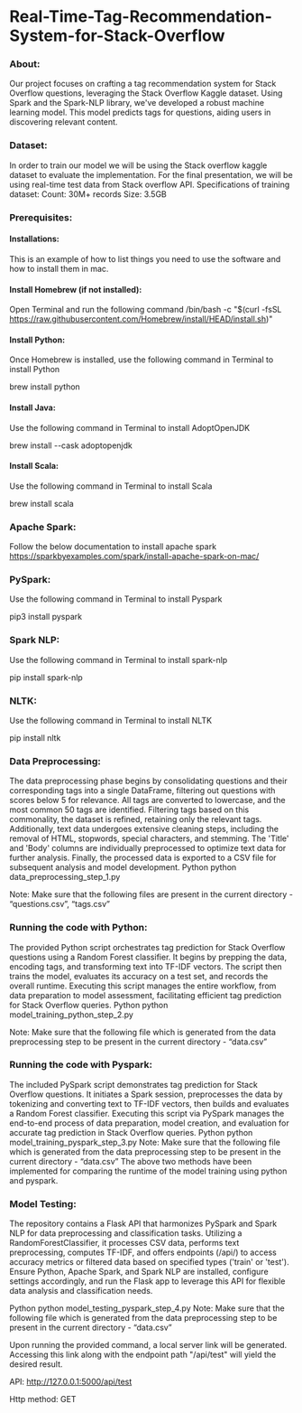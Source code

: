 # Real-Time-Tag-Recommendation-System-for-Stack-Overflow

### About:
Our project focuses on crafting a tag recommendation system for Stack Overflow questions, leveraging the Stack Overflow Kaggle dataset. Using Spark and the Spark-NLP library, we've developed a robust machine learning model. This model predicts tags for questions, aiding users in discovering relevant content.
### Dataset:
In order to train our model we will be using the Stack overflow kaggle dataset to evaluate the implementation. For the final presentation, we will be using real-time test data from Stack overflow API.
Specifications of training dataset: Count: 30M+ records Size: 3.5GB

### Prerequisites:
#### Installations:
This is an example of how to list things you need to use the software and how to install them in mac.
#### Install Homebrew (if not installed):
Open Terminal and run the following command
/bin/bash -c "$(curl -fsSL
https://raw.githubusercontent.com/Homebrew/install/HEAD/install.sh)"

#### Install Python:
Once Homebrew is installed, use the following command in Terminal to install Python

brew install python

#### Install Java:
Use the following command in Terminal to install AdoptOpenJDK

brew install --cask adoptopenjdk
#### Install Scala:
Use the following command in Terminal to install Scala

brew install scala

### Apache Spark:
Follow the below documentation to install apache spark https://sparkbyexamples.com/spark/install-apache-spark-on-mac/
### PySpark:
Use the following command in Terminal to install Pyspark

pip3 install pyspark
### Spark NLP:
Use the following command in Terminal to install spark-nlp

pip install spark-nlp
### NLTK:
Use the following command in Terminal to install NLTK

pip install nltk
### Data Preprocessing:
The data preprocessing phase begins by consolidating questions and their corresponding tags into a single DataFrame, filtering out questions with scores below 5 for relevance. All tags are converted to lowercase, and the most common 50 tags are identified. Filtering tags based on this commonality, the dataset is refined, retaining only the relevant tags. Additionally, text data undergoes extensive cleaning steps, including the removal of HTML, stopwords, special characters, and stemming. The 'Title' and 'Body' columns are individually preprocessed to optimize text data for further analysis. Finally, the processed data is exported to a CSV file for subsequent analysis and model development.
Python
   python data_preprocessing_step_1.py
   
Note: Make sure that the following files are present in the current directory - “questions.csv”, “tags.csv”
### Running the code with Python:
The provided Python script orchestrates tag prediction for Stack Overflow questions using a Random Forest classifier. It begins by prepping the data, encoding tags, and transforming text into TF-IDF vectors. The script then trains the model, evaluates its accuracy on a test set, and records the overall runtime. Executing this script manages the entire workflow, from data preparation to model assessment, facilitating efficient tag prediction for Stack Overflow queries.
Python
   python model_training_python_step_2.py
   
Note: Make sure that the following file which is generated from the data preprocessing step to be present in the current directory - “data.csv”
### Running the code with Pyspark:
The included PySpark script demonstrates tag prediction for Stack Overflow questions. It initiates a Spark session, preprocesses the data by tokenizing and converting text to TF-IDF vectors, then builds and evaluates a Random Forest classifier. Executing this script via PySpark manages the end-to-end process of data preparation, model creation, and evaluation for accurate tag prediction in Stack Overflow queries.
Python
   python model_training_pyspark_step_3.py
Note: Make sure that the following file which is generated from the data preprocessing step to be present in the current directory - “data.csv”
The above two methods have been implemented for comparing the runtime of the model training using python and pyspark.

### Model Testing:
The repository contains a Flask API that harmonizes PySpark and Spark NLP for data preprocessing and classification tasks. Utilizing a RandomForestClassifier, it processes CSV data, performs text preprocessing, computes TF-IDF, and offers endpoints (/api/<type>) to access accuracy metrics or filtered data based on specified types ('train' or 'test'). Ensure Python, Apache Spark, and Spark NLP are installed, configure settings accordingly, and run the Flask app to leverage this API for flexible data analysis and classification needs.

Python
   python model_testing_pyspark_step_4.py
Note: Make sure that the following file which is generated from the data preprocessing step to be present in the current directory - “data.csv”

Upon running the provided command, a local server link will be generated. Accessing this link along with the endpoint path "/api/test" will yield the desired result.

API: http://127.0.0.1:5000/api/test 

Http method: GET
